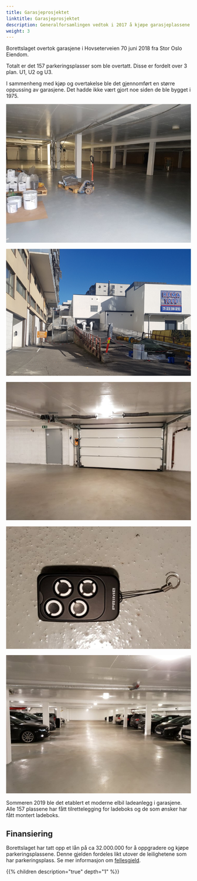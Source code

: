 ```yaml
---
title: Garasjeprosjektet
linktitle: Garasjeprosjektet
description: Generalforsamlingen vedtok i 2017 å kjøpe garasjeplassene i Hovseterveien 70 og pusse dem opp.
weight: 3
---
```


Borettslaget overtok garasjene i Hovseterveien 70  juni 2018 fra Stor Oslo Eiendom.

Totalt er det 157 parkeringsplasser som ble overtatt. Disse er fordelt over 3 plan. U1, U2 og U3.

I sammenheng med kjøp og overtakelse ble det gjennomført en større oppussing av garasjene. Det hadde ikke vært gjort noe siden de ble bygget i 1975.

![Garasje](garasje1.jpg "Betongen innvendig ble renovert og det ble malt og lagt nytt Epoxy gulv.")

![Rampe](rampe_oppussing.png "Utvendig ble rampen renovert og det ble lagt nytt dekke over taket på U3.")

![Garasje](garasje2.jpg "Det ble montert leddporter med fjernkontroll.")

![Garasje](garasje3.jpg "Det ble montert leddporter med fjernkontroll.")

![Garasje](garasje4.jpg "Det ble montert nye lys i garasjen november 2018.")

Sommeren 2019 ble det etablert et moderne elbil ladeanlegg i garasjene. Alle 157 plassene har fått tilrettelegging for ladeboks og de som ønsker har fått montert ladeboks.

## Finansiering

Borettslaget har tatt opp et lån på ca 32.000.000 for å oppgradere og kjøpe parkeringsplassene. Denne gjelden fordeles likt utover de leilighetene som har parkeringsplass.  Se mer informasjon om [fellesgjeld](../../forowners/finance/).

{{% children description="true" depth="1" %}}
